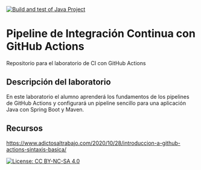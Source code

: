 [![Build and test of Java Project](https://github.com/ETSISI-EMS/ems2024-lab-1-3-ci-github-actions-jorgecamaraupm/actions/workflows/main.yml/badge.svg)](https://github.com/ETSISI-EMS/ems2024-lab-1-3-ci-github-actions-jorgecamaraupm/actions/workflows/main.yml)

# Pipeline de Integración Continua con GitHub Actions

Repositorio para el laboratorio de CI con GitHub Actions

## Descripción del laboratorio

En este laboratorio el alumno aprenderá los fundamentos de los pipelines de GitHub Actions y configurará un pipeline
sencillo para una aplicación Java con Spring Boot y Maven. 

## Recursos
https://www.adictosaltrabajo.com/2020/10/28/introduccion-a-github-actions-sintaxis-basica/

[![License: CC BY-NC-SA 4.0](https://img.shields.io/badge/License-CC_BY--NC--SA_4.0-lightgrey.svg)](https://creativecommons.org/licenses/by-nc-sa/4.0/)
